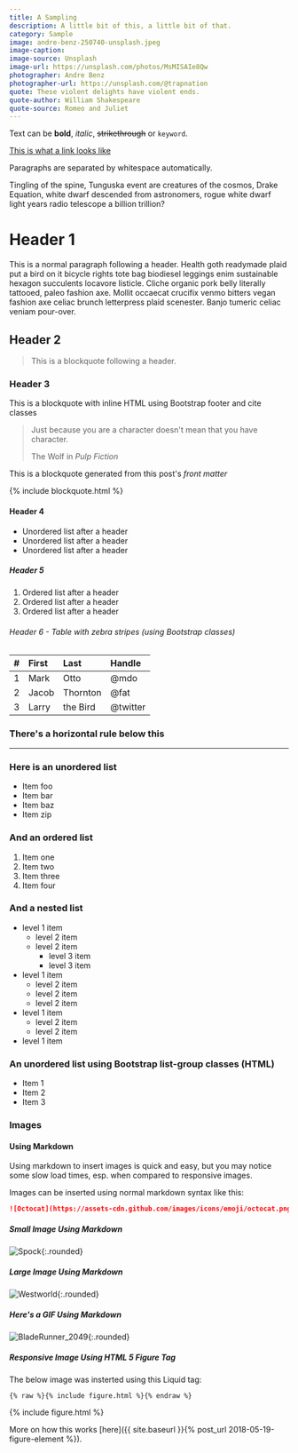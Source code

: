 ```yaml
---
title: A Sampling
description: A little bit of this, a little bit of that.
category: Sample
image: andre-benz-250740-unsplash.jpeg
image-caption: 
image-source: Unsplash
image-url: https://unsplash.com/photos/MsMISAIe8Qw
photographer: Andre Benz
photographer-url: https://unsplash.com/@trapnation
quote: These violent delights have violent ends.
quote-author: William Shakespeare
quote-source: Romeo and Juliet
---
```


Text can be **bold**, _italic_, ~~strikethrough~~ or `keyword`.

[This is what a link looks like](#)

Paragraphs are separated by whitespace automatically.

Tingling of the spine, Tunguska event are creatures of the cosmos, Drake Equation, white dwarf descended from astronomers, rogue white dwarf light years radio telescope a billion trillion?

# Header 1

This is a normal paragraph following a header. Health goth readymade plaid put a bird on it bicycle rights tote bag biodiesel leggings enim sustainable hexagon succulents locavore listicle. Cliche organic pork belly literally tattooed, paleo fashion axe. Mollit occaecat crucifix venmo bitters vegan fashion axe celiac brunch letterpress plaid scenester. Banjo tumeric celiac veniam pour-over.

## Header 2

> This is a blockquote following a header.

### Header 3

This is a blockquote with inline HTML using Bootstrap footer and cite classes

<blockquote class="blockquote">
  <p class="mb-0">Just because you are a character doesn't mean that you have character.</p>
  <footer class="blockquote-footer">The Wolf in <cite title="Source Title">Pulp Fiction</cite></footer>
</blockquote>

This is a blockquote generated from this post's _front matter_

{% include blockquote.html %}

#### Header 4

* Unordered list after a header
* Unordered list after a header
* Unordered list after a header

##### Header 5

1.  Ordered list after a header
2.  Ordered list after a header
3.  Ordered list after a header

###### Header 6 - Table with zebra stripes (using Bootstrap classes)

| #   | First | Last     | Handle   |
| :-- | :---- | :------- | :------- |
| 1   | Mark  | Otto     | @mdo     |
| 2   | Jacob | Thornton | @fat     |
| 3   | Larry | the Bird | @twitter |

### There's a horizontal rule below this

---

### Here is an unordered list

* Item foo
* Item bar
* Item baz
* Item zip

### And an ordered list

1.  Item one
1.  Item two
1.  Item three
1.  Item four

### And a nested list

* level 1 item
  * level 2 item
  * level 2 item
    * level 3 item
    * level 3 item
* level 1 item
  * level 2 item
  * level 2 item
  * level 2 item
* level 1 item
  * level 2 item
  * level 2 item
* level 1 item

### An unordered list using Bootstrap list-group classes (HTML)

<ul class="list-group list-group-flush px-5 py-3">
  <li class="list-group-item">Item 1</li>
  <li class="list-group-item">Item 2</li>
  <li class="list-group-item">Item 3</li>
</ul>

### Images

#### Using Markdown

Using markdown to insert images is quick and easy, but you may notice some slow load times, esp. when compared to responsive images.

Images can be inserted using normal markdown syntax like this:

```markdown
![Octocat](https://assets-cdn.github.com/images/icons/emoji/octocat.png)
```

##### Small Image Using Markdown

![Spock](http://www.togomeetings.com/wp-content/uploads/2017/08/luxury-spock-poster-and-gut-of-portland-premiere-for-the-love-of-spock-posters-4-128x128.jpeg){:.rounded}

##### Large Image Using Markdown

![Westworld](http://artofvfx.com/wp-content/uploads/2016/09/Westworld_Chaos_trailer.png){:.rounded}

##### Here's a GIF Using Markdown

![BladeRunner_2049](http://thefilmexperience.net/storage/2017/2049.gif){:.rounded}

##### Responsive Image Using HTML 5 Figure Tag

The below image was insterted using this Liquid tag:

```liquid
{% raw %}{% include figure.html %}{% endraw %}
```

{% include figure.html %}

More on how this works [here]({{ site.baseurl }}{% post_url 2018-05-19-figure-element %}).
